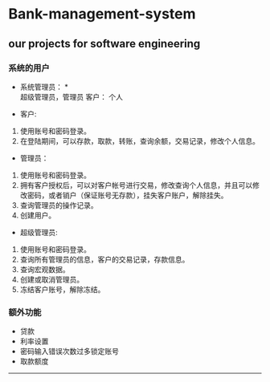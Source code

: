 # Bank-management-system
## our projects for software engineering

### 系统的用户 		
* 系统管理员： *				
   超级管理员，管理员
		客户：
				个人

*  客户:
1. 使用账号和密码登录。
2. 在登陆期间，可以存款，取款，转账，查询余额，交易记录，修改个人信息。
		
*  管理员：
1. 使用账号和密码登录。
2. 拥有客户授权后，可以对客户帐号进行交易，修改查询个人信息，并且可以修改密码，或者销户（保证账号无存款），挂失客户账户，解除挂失。
3. 查询管理员的操作记录。
4. 创建用户。

*  超级管理员:
1. 使用账号和密码登录。
2. 查询所有管理员的信息，客户的交易记录，存款信息。
3. 查询宏观数据。
4. 创建或取消管理员。
5. 冻结客户账号，解除冻结。
### 额外功能
* 贷款
* 利率设置
* 密码输入错误次数过多锁定账号
* 取款额度

*************************
